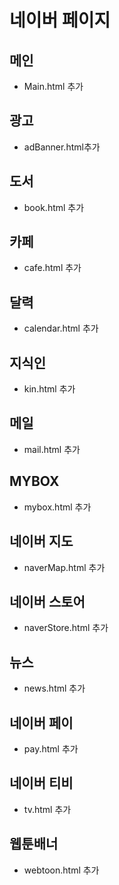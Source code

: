 # 네이버 페이지

## 메인
- Main.html 추가

## 광고
- adBanner.html추가 

## 도서
- book.html 추가

## 카페
- cafe.html 추가

## 달력
- calendar.html 추가

## 지식인
- kin.html 추가

## 메일
- mail.html 추가

## MYBOX
- mybox.html 추가

## 네이버 지도
- naverMap.html 추가

## 네이버 스토어
- naverStore.html 추가

## 뉴스
- news.html 추가

## 네이버 페이
- pay.html 추가

## 네이버 티비
- tv.html 추가

## 웹툰배너
- webtoon.html 추가
